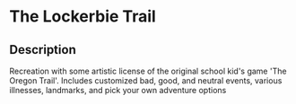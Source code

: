 # The Lockerbie Trail

## Description

Recreation with some artistic license of the original school kid's game 'The Oregon Trail'. Includes customized bad, good, and neutral events, various illnesses, landmarks, and pick your own adventure options
